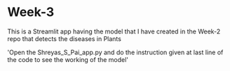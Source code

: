 # Week-3
This is a Streamlit app having the model that I have created in the Week-2 repo that detects the diseases in Plants

'Open the Shreyas_S_Pai_app.py and do the instruction given at last line of the code to see the working of the model'
